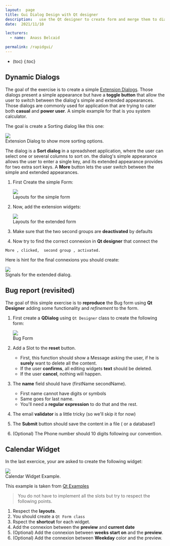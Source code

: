 ```yaml
---
layout:  page
title: Gui Dialog Design with Qt designer
description:   use the Qt designer to create form and merge them to dialogs
date:  2021/11/10

lecturers:
  - name:  Anass Belcaid

permalink: /rapidgui/
---
```



* (toc)
{:toc}


## Dynamic Dialogs

The goal of the exercise is to create  a simple [Extension Dialogs](http://dialogextension.com/). Those dialogs present a simple appearance but have a **toggle button** that allow the user to switch between the dialog's simple and extended appearances. Those dialogs are commonly used for application that are trying to cater both **casual** and **power user**. A simple example for that is you system calculator.

The goal is create a Sorting dialog like this one:

<div class="center">
  <img src="{{ site.url }}{{ site.baseurl }}/homeworks/06_designer/dynamic_dialog.png">
  <div class="figcaption">
  Extension Dialog to show more sorting options.
  </div>
</div>


The dialog is a **Sort dialog** in a spreadsheet application, where
the user can select one or several columns to sort on. the dialog's simple
appearance allows the user to enter a single key, and its extended appearance
provides for two extra sort keys. A **More** button lets the user switch
between the simple and extended appearances.

1. First Create the simple Form:

    
    <div class="center">
    <img src="{{ site.url }}{{ site.baseurl }}/homeworks/06_designer/simple_dialog.png">
    <div class="figcaption">
    Layouts for the simple form
    </div>
    </div>

2. Now, add the extension widgets:

    <div class="center">
    <img src="{{ site.url }}{{ site.baseurl }}/homeworks/06_designer/extended_dialog.png">
    <div class="figcaption">
    Layouts for the extended form
    </div>
    </div>



3. Make sure that the two second groups are **deactivated** by defaults

4. Now try to find the correct connexion in **Qt designer** that connect the

```
More , clicked,  second group , activated.
```

Here is hint for the final connexions you should create:

<div class="center">
<img src="{{ site.url }}{{ site.baseurl }}/homeworks/06_designer/dialog_signals.png">
<div class="figcaption">
Signals for the extended dialog.
</div>
</div>


## Bug report (revisited)

The goal of this simple exercise is to **reproduce** the Bug form using **Qt
Designer** adding some functionality and *refinement* to the form.


1. First create a **QDialog** using `Qt Designer` class to create the following
   form:

    <div class="center">
      <img src="{{ site.url }}{{ site.baseurl }}/homeworks/04_forms/form_report.png">
      <div class="figcaption">
      Bug Form
      </div>
    </div>
    
2. Add a Slot to the **reset** button.
    - First, this function should show a Message asking the user, if he is
    **surely** want to delete all the content.
    - If the user **confirms**, all editing widgets **text** should be deleted.
    - If the user **cancel**, nothing will happen.

3. The **name** field should have (firstName secondName). 
    - First name cannot have digits or symbols
    - Same goes for last name.
    - You'll need a **regular expression** to do that and the rest.
4.  The email **validator** is a little tricky (so we'll skip it for now)
5. The **Submit** button should save the content in a file ( or a database!)
6. (Optional) The Phone number should 10 digits following our convention.



## Calendar Widget

In the last exercice, your are asked to create the following widget:

<div class="center">
  <img src="{{ site.url }}{{ site.baseurl }}/homeworks/06_designer/calendarwidgetexample.png">
  <div class="figcaption">
  Calendar Widget Example.
  </div>
</div>


This example is taken from [Qt Examples](https://doc.qt.io/qt-5/qtwidgets-widgets-calendarwidget-example.html)


> You do not have to implement all the slots but try to respect the following
points.

1. Respect the **layouts**.
2. You should create a `Qt Form class`
3. Rspect the **shortcut** for each widget.
4. Add the connexion between the **preview** and **current date**
5. (Optional) Add the connexion between **weeks start on** and the **preview**.
6. (Optional) Add the connexion between **Weekday** color and the preview.
